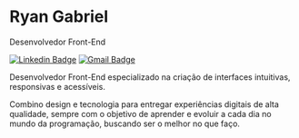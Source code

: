 # Ryan Gabriel

Desenvolvedor Front-End

[![Linkedin Badge](https://img.shields.io/badge/Ryan_Gabriel-2b79ff?style=flat-square&logoColor=00875f&link=https%3A%2F%2Fwww.linkedin.com%2Fin%2Fryan-gabriel-7aa80a348%2F)](www.linkedin.com/in/ryangabr)
[![Gmail Badge](https://img.shields.io/badge/ryanalexandregabriel%40gmail.com-2b79ff?style=flat-square&logoColor=00875f&link=mailto%3Aryanalexandregabriel%40gmail.com
)]()

Desenvolvedor Front-End especializado na criação de interfaces intuitivas, responsivas e acessíveis.

Combino design e tecnologia para entregar experiências digitais de alta qualidade, sempre com o objetivo de aprender e evoluir a cada dia no mundo da programação, buscando ser o melhor no que faço.
